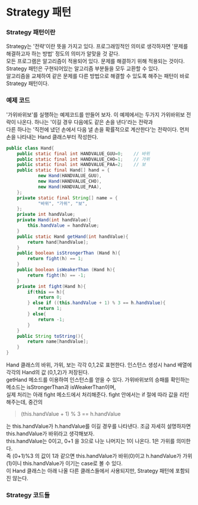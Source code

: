 # Strategy 패턴

### Strategy 패턴이란
Strategy는 '전략'이란 뜻을 가지고 있다. 프로그래밍적인 의미로 생각하자면 '문제를 해결하고자 하는 방법' 정도의 의미가 알맞을 것 같다.\
모든 프로그램은 알고리즘이 적용되어 있다. 문제를 해결하기 위해 적용되는 것이다. Strategy 패턴은 구현되어있는 알고리즘 부분들을 모두 교환할 수 있다.\
알고리즘을 교체하여 같은 문제를 다른 방법으로 해결할 수 있도록 해주는 패턴이 바로 Strategy 패턴이다.

### 예제 코드
'가위바위보'를 실행하는 예제코드를 만들어 보자. 이 예제에서는 두가지 가위바위보 전략이 나온다. 하나는 '이길 경우 다음에도 같은 손을 낸다'라는 전략과\
다른 하나는 '직전에 냈던 손에서 다음 낼 손을 확률적으로 계산한다'는 전략이다.
먼저 손을 나타내는 Hand 클래스부터 작성한다.

```java
public class Hand{
    public static final int HANDVALUE_GUU=0;    // 바위
    public static final int HANDVALUE_CHO=1;    // 가위
    public static final int HANDVALUE_PAA=2;    // 보
    public static final Hand[] hand = {
            new Hand(HANDVALUE_GUU),
            new Hand(HANDVALUE_CHO),
            new Hand(HANDVALUE_PAA),
    };
    private static final String[] name = {
            "바위", "가위", "보",
    };
    private int handValue;
    private Hand(int handValue){
        this.handValue = handValue;
    }
    public static Hand getHand(int handValue){
        return hand[handValue];
    }
    public boolean isStrongerThan (Hand h){
        return fight(h) == 1;
    }
    public boolean isWeakerThan (Hand h){
        return fight(h) == -1;
    }
    private int fight(Hand h){
        if(this == h){
            return 0;
        } else if ((this.handValue + 1) % 3 == h.handValue){
            return 1;
        } else{
            return -1;
        }
    }
    public String toString(){
        return name[handValue];
    }
}
```
Hand 클래스의 바위, 가위, 보는 각각 0,1,2로 표현한다. 인스턴스 생성시 hand 배열에 각각의 Hand의 값 (0,1,2)가 저장된다.\
getHand 메소드를 이용하여 인스턴스를 얻을 수 있다. 가위바위보의 승패를 확인하는 메소드는 isStrongerThan과 isWeakerThan이며,\
실제 처리는 아래 fight 메소드에서 처리해준다. fight 안에서는 if 절에 따라 값을 리턴해주는데, 중간의 
>(this.handValue + 1) % 3 == h.handValue

는 this.handValue가 h.handValue를 이길 경우를 나타낸다. 조금 자세히 설명하자면 this.handValue가 바위라고 생각해보자.\
this.handValue는 0이고, 0+1 을 3으로 나눈 나머지는 1이 나온다. 1은 가위를 의미한다.\
즉 (0+1)%3 의 값이 1과 같으면 this.handValue가 바위(0)이고 h.handValue가 가위(1)이니 this.handValue가 이기는 case로 볼 수 있다.\
이 Hand 클래스는 아래 나올 다른 클래스들에서 사용되지만, Strategy 패턴에 포함되진 않는다.

### Strategy 코드들

